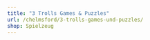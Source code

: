 ```yaml
---
title: "3 Trolls Games & Puzzles"
url: /chelmsford/3-trolls-games-und-puzzles/
shop: Spielzeug
---
```

